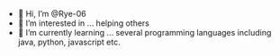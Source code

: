 - 👋 Hi, I’m @Rye-06
- 👀 I’m interested in ... helping others
- 🌱 I’m currently learning ... several programming languages including java, python, javascript etc.


<!---
Rye-06/Rye-06 is a ✨ special ✨ repository because its `README.md` (this file) appears on your GitHub profile.
You can click the Preview link to take a look at your changes.
--->
